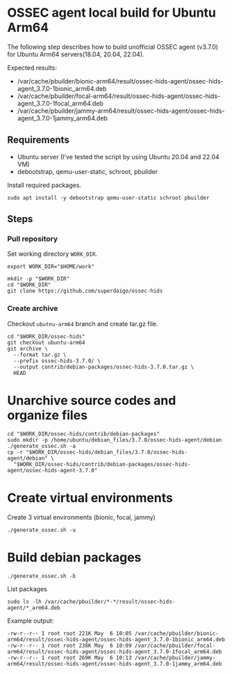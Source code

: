 # OSSEC agent local build for Ubuntu Arm64

The following step describes how to build unofficial OSSEC agent (v3.7.0) for Ubuntu Arm64 servers(18.04, 20.04, 22.04).

Expected results:
- /var/cache/pbuilder/bionic-arm64/result/ossec-hids-agent/ossec-hids-agent_3.7.0-1bionic_arm64.deb
- /var/cache/pbuilder/focal-arm64/result/ossec-hids-agent/ossec-hids-agent_3.7.0-1focal_arm64.deb
- /var/cache/pbuilder/jammy-arm64/result/ossec-hids-agent/ossec-hids-agent_3.7.0-1jammy_arm64.deb

## Requirements

- Ubuntu server (I've tested the script by using Ubuntu 20.04 and 22.04 VM)
- debootstrap, qemu-user-static, schroot, pbuilder

Install required packages.

``` shell
sudo apt install -y debootstrap qemu-user-static schroot pbuilder
```

## Steps

### Pull repository

Set working directory `WORK_DIR`.

``` shell
export WORK_DIR="$HOME/work"
```

``` shell
mkdir -p "$WORK_DIR"
cd "$WORK_DIR"
git clone https://github.com/superdaigo/ossec-hids
```

### Create archive

Checkout `ubutnu-arm64` branch and create tar.gz file.

``` shell
cd "$WORK_DIR/ossec-hids"
git checkout ubuntu-arm64
git archive \
  --format tar.gz \
  --prefix ossec-hids-3.7.0/ \
  --output contrib/debian-packages/ossec-hids-3.7.0.tar.gz \
  HEAD
```


# Unarchive source codes and organize files

``` shell
cd "$WORK_DIR/ossec-hids/contrib/debian-packages"
sudo mkdir -p /home/ubuntu/debian_files/3.7.0/ossec-hids-agent/debian
./generate_ossec.sh -a
cp -r "$WORK_DIR/ossec-hids/debian_files/3.7.0/ossec-hids-agent/debian" \
  "$WORK_DIR/ossec-hids/contrib/debian-packages/ossec-hids-agent/ossec-hids-agent-3.7.0"
```


# Create virtual environments

Create 3 virtual environments (bionic, focal, jammy)

``` shell
./generate_ossec.sh -u
```


# Build debian packages

``` shell
./generate_ossec.sh -b
```


List packages

``` shell
sudo ls -lh /var/cache/pbuilder/*-*/result/ossec-hids-agent/*_arm64.deb
```

Example output:

``` shell
-rw-r--r-- 1 root root 221K May  6 10:05 /var/cache/pbuilder/bionic-arm64/result/ossec-hids-agent/ossec-hids-agent_3.7.0-1bionic_arm64.deb
-rw-r--r-- 1 root root 238K May  6 10:09 /var/cache/pbuilder/focal-arm64/result/ossec-hids-agent/ossec-hids-agent_3.7.0-1focal_arm64.deb
-rw-r--r-- 1 root root 269K May  6 10:13 /var/cache/pbuilder/jammy-arm64/result/ossec-hids-agent/ossec-hids-agent_3.7.0-1jammy_arm64.deb
```
